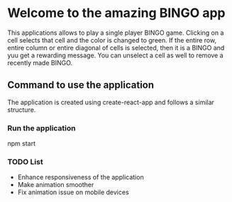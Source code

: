 # Welcome to the amazing BINGO app

This applications allows to play a single player BINGO game. Clicking on a cell selects that cell and the color is changed to green. If the entire row, entire column or entire diagonal of cells is selected, then it is a BINGO and yuu get a rewarding message. You can unselect a cell as well to remove a recently made BINGO.

## Command to use the application

The application is created using create-react-app and follows a similar structure.

### Run the application

npm start

### TODO List

 - Enhance responsiveness of the application 
 - Make animation smoother
 - Fix animation issue on mobile devices

